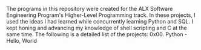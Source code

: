 The programs in this repository were created for the ALX Software Engineering Program's Higher-Level Programming track. In these projects, I used the ideas I had learned while concurrently learning Python and SQL. I kept honing and advancing my knowledge of shell scripting and C at the same time. The following is a detailed list of the projects:
    0x00. Python - Hello, World
